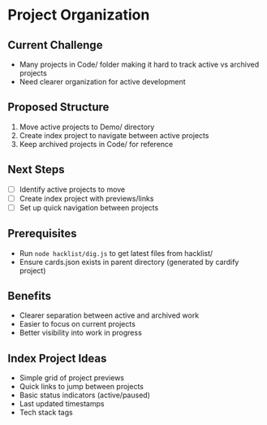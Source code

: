 # Project Organization

## Current Challenge

- Many projects in Code/ folder making it hard to track active vs archived projects
- Need clearer organization for active development

## Proposed Structure

1. Move active projects to Demo/ directory
2. Create index project to navigate between active projects
3. Keep archived projects in Code/ for reference

## Next Steps

- [ ] Identify active projects to move
- [ ] Create index project with previews/links
- [ ] Set up quick navigation between projects

## Prerequisites

- Run `node hacklist/dig.js` to get latest files from hacklist/
- Ensure cards.json exists in parent directory (generated by cardify project)

## Benefits

- Clearer separation between active and archived work
- Easier to focus on current projects
- Better visibility into work in progress

## Index Project Ideas

- Simple grid of project previews
- Quick links to jump between projects
- Basic status indicators (active/paused)
- Last updated timestamps
- Tech stack tags
